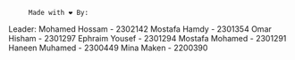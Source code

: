 
         Made with ❤️ By:

 Leader: Mohamed Hossam  - 2302142
         Mostafa Hamdy   - 2301354
         Omar    Hisham  - 2301297
         Ephraim Yousef  - 2301294
         Mostafa Mohamed - 2301291
         Haneen  Muhamed - 2300449
         Mina    Maken   - 2200390